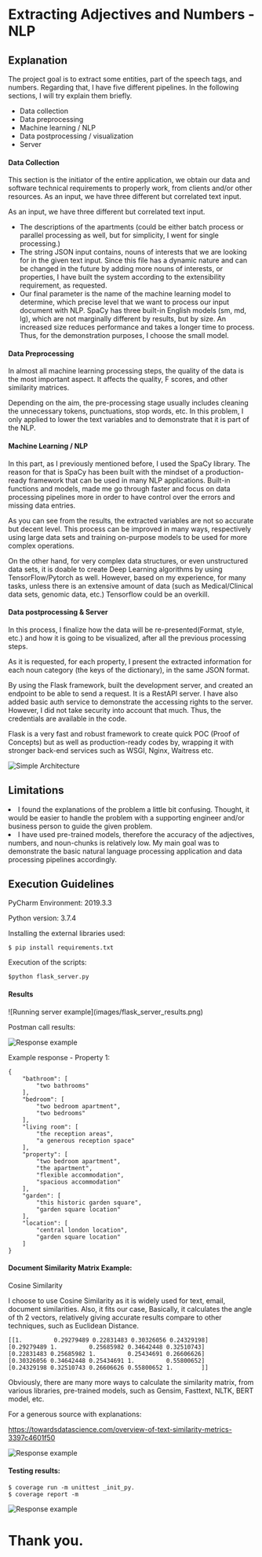 <h1>Extracting Adjectives and Numbers - NLP</h1>

<h2>Explanation</h2>
The project goal is to extract some entities, part of the speech tags, and numbers. Regarding that, 
I have five different pipelines. In the following sections, I will try explain them briefly.

* Data collection
* Data preprocessing
* Machine learning / NLP
* Data postprocessing / visualization
* Server

<h4> Data Collection</h4>
This section is the initiator of the entire application, we obtain our data and software technical requirements to properly work, from clients and/or other resources.
As an input, we have three different but correlated text input.

As an input, we have three different but correlated text input.

* The descriptions of the apartments (could be either batch process or parallel processing as well, but for simplicity, I went for single processing.)
* The string JSON input contains, nouns of interests that we are looking for in the given text input. Since this file has a dynamic nature and can be changed in the future by adding more nouns of interests, or properties, I have built the system according to the extensibility requirement, as requested.
* Our final parameter is the name of the machine learning model to determine, which precise level that we want to process our input document with NLP. SpaCy has three built-in English models (sm, md, lg), which are not marginally different by results, but by size. An increased size reduces performance and takes a longer time to process. Thus, for the demonstration purposes, I choose the small model.

<h4> Data Preprocessing</h4>

In almost all machine learning processing steps, the quality of the data is the most important aspect. It affects the quality, F scores, and other similarity matrices.

Depending on the aim, the pre-processing stage usually includes cleaning the unnecessary tokens, punctuations, stop words, etc. In this problem, I only applied to lower the text variables and to demonstrate that it is part of the NLP.

<h4>Machine Learning / NLP</h4>

In this part, as I previously mentioned before, I used the SpaCy library. The reason for that is SpaCy has been built with the mindset of a production-ready framework that can be used in many NLP applications. Built-in functions and models, made me go through faster and focus on data processing pipelines more in order to have control over the errors and missing data entries.

As you can see from the results, the extracted variables are not so accurate but decent level. This process can be improved in many ways, respectively using large data sets and training on-purpose models to be used for more complex operations.

On the other hand, for very complex data structures, or even unstructured data sets, it is doable to create Deep Learning algorithms by using TensorFlow/Pytorch as well. However, based on my experience, for many tasks, unless there is an extensive amount of data (such as Medical/Clinical data sets, genomic data, etc.) Tensorflow could be an overkill.

<h4>Data postprocessing & Server</h4>
In this process, I finalize how the data will be re-presented(Format, style, etc.) and how it is going to be visualized, after all the previous processing steps.

As it is requested, for each property, I present the extracted information for each noun category (the keys of the dictionary), in the same JSON format.

By using the Flask framework, built the development server, and created an endpoint to be able to send a request. It is a RestAPI server. I have also added basic auth service to demonstrate the accessing rights to the server. However, I did not take security into account that much. Thus, the credentials are available in the code.

Flask is a very fast and robust framework to create quick POC (Proof of Concepts) but as well as production-ready codes by, wrapping it with stronger back-end services such as WSGI, Nginx, Waitress etc.

![Simple Architecture](images/simple_architecture.png)
<h2>Limitations</h2>

<li>I found the explanations of the problem a little bit confusing. Thought, it would be easier to handle the problem with a supporting engineer and/or business person to guide the given problem.</li>

<li>I have used pre-trained models, therefore the accuracy of the adjectives, numbers, and noun-chunks is relatively low. My main goal was to demonstrate the basic natural language processing application and data processing pipelines accordingly.</li>

<h2>Execution Guidelines</h2>
PyCharm Environment: 2019.3.3

Python version: 3.7.4

Installing the external libraries used:
```
$ pip install requirements.txt
```
Execution of the scripts:
```
$python flask_server.py
```
<h4>Results</h4>
![Running server example](images/flask_server_results.png)

Postman call results:

![Response example](images/postman_results_nlp.png)

Example response - Property 1:
```
{
    "bathroom": [
        "two bathrooms"
    ],
    "bedroom": [
        "two bedroom apartment",
        "two bedrooms"
    ],
    "living room": [
        "the reception areas",
        "a generous reception space"
    ],
    "property": [
        "two bedroom apartment",
        "the apartment",
        "flexible accommodation",
        "spacious accommodation"
    ],
    "garden": [
        "this historic garden square",
        "garden square location"
    ],
    "location": [
        "central london location",
        "garden square location"
    ]
}
```
<h4>Document Similarity Matrix Example:</h4>
Cosine Similarity

I choose to use Cosine Similarity as it is widely used for text, email, document similarities. Also, it fits our case, 
Basically, it calculates the angle of th 2 vectors, relatively giving accurate results compare to other techniques, such as Euclidean Distance.
   ```
[[1.         0.29279489 0.22831483 0.30326056 0.24329198]
 [0.29279489 1.         0.25685982 0.34642448 0.32510743]
 [0.22831483 0.25685982 1.         0.25434691 0.26606626]
 [0.30326056 0.34642448 0.25434691 1.         0.55800652]
 [0.24329198 0.32510743 0.26606626 0.55800652 1.        ]]
```
Obviously, there are many more ways to calculate the similarity matrix, from various libraries, pre-trained models, such as
Gensim, Fasttext, NLTK, BERT model, etc. 


For a generous source with explanations:

https://towardsdatascience.com/overview-of-text-similarity-metrics-3397c4601f50

![Response example](images/doc_matrix.png)

<h4>Testing results:</h4>

```
$ coverage run -m unittest _init_py.
$ coverage report -m
```

![Response example](images/test_coverage_report.png)


<h1>Thank you.</h1>